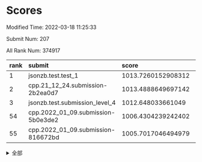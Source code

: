 # Scores

Modified Time: 2022-03-18 11:25:33

Submit Num: 207

All Rank Num: 374917

| rank |               submit               |       score        |       sigma        | pk_num |
| :--- | :--------------------------------- | :----------------- | :----------------- | :----- |
| 1    | jsonzb.test.test_1                 | 1013.7260152908312 | 0.8116174863662962 | 7243   |
| 2    | cpp.21_12_24.submission-2b2ea0d7   | 1013.4888649697142 | 0.8134088885052455 | 7248   |
| 3    | jsonzb.test.submission_level_4     | 1012.648033661049  | 0.8089235185959873 | 7244   |
| 54   | cpp.2022_01_09.submission-5b0e3de2 | 1006.4304239242402 | 0.7211970925300478 | 7250   |
| 55   | cpp.2022_01_09.submission-816672bd | 1005.7017046494979 | 0.7147866681812175 | 7245   |


<details>
<summary>全部</summary>

| rank |                 submit                 |       score        |       sigma        | pk_num |
| :--- | :------------------------------------- | :----------------- | :----------------- | :----- |
| 1    | jsonzb.test.test_1                     | 1013.7260152908312 | 0.8116174863662962 | 7243   |
| 2    | cpp.21_12_24.submission-2b2ea0d7       | 1013.4888649697142 | 0.8134088885052455 | 7248   |
| 3    | jsonzb.test.submission_level_4         | 1012.648033661049  | 0.8089235185959873 | 7244   |
| 4    | gobigger.level_3.submission_level_3_47 | 1012.1803933373932 | 0.7770181870714336 | 7243   |
| 5    | gobigger.level_3.submission_level_3_44 | 1011.5295172249876 | 0.7765620750366448 | 7245   |
| 6    | gobigger.level_3.submission_level_3_27 | 1011.4475792133271 | 0.7669458212266551 | 7247   |
| 7    | gobigger.level_3.submission_level_3_11 | 1011.2479609960835 | 0.757460308232596  | 7251   |
| 8    | gobigger.level_3.submission_level_3_40 | 1011.245377438062  | 0.7578455070363366 | 7251   |
| 9    | gobigger.level_3.submission_level_3_36 | 1011.1964369436055 | 0.7859718096801321 | 7245   |
| 10   | gobigger.level_3.submission_level_3_14 | 1011.0371083419599 | 0.7661835604611033 | 7243   |
| 11   | gobigger.level_3.submission_level_3_49 | 1010.9380067176679 | 0.7658432300794077 | 7242   |
| 12   | gobigger.level_3.submission_level_3_43 | 1010.8868530307735 | 0.7696823836290752 | 7241   |
| 13   | gobigger.level_3.submission_level_3_24 | 1010.8060948746307 | 0.755544237755391  | 7247   |
| 14   | gobigger.level_3.submission_level_3_38 | 1010.6581975430107 | 0.7693741742151629 | 7247   |
| 15   | gobigger.level_3.submission_level_3_45 | 1010.6489258746426 | 0.7589978736964629 | 7251   |
| 16   | gobigger.level_3.submission_level_3_2  | 1010.6181855102342 | 0.7556724037666099 | 7247   |
| 17   | gobigger.level_3.submission_level_3_10 | 1010.4762513316884 | 0.7729273737513926 | 7249   |
| 18   | gobigger.level_3.submission_level_3_30 | 1010.4479652968854 | 0.7604333244411776 | 7246   |
| 19   | gobigger.level_3.submission_level_3_15 | 1010.4273620140195 | 0.748789199446137  | 7249   |
| 20   | gobigger.level_3.submission_level_3_42 | 1010.4248777789959 | 0.7718692059903163 | 7246   |
| 21   | gobigger.level_3.submission_level_3_0  | 1010.3694395988275 | 0.7527878130810086 | 7248   |
| 22   | gobigger.level_3.submission_level_3_34 | 1010.3658471975716 | 0.7576908481121567 | 7243   |
| 23   | gobigger.level_3.submission_level_3_33 | 1010.3222703718965 | 0.7749493637987241 | 7243   |
| 24   | gobigger.level_3.submission_level_3_25 | 1010.2956084012876 | 0.7606561390016403 | 7242   |
| 25   | gobigger.level_3.submission_level_3_6  | 1010.2804466931044 | 0.7546908257802108 | 7245   |
| 26   | gobigger.level_3.submission_level_3_28 | 1010.2314561717282 | 0.7816228129680955 | 7247   |
| 27   | gobigger.level_3.submission_level_3_20 | 1010.1214660148113 | 0.7618169768618475 | 7247   |
| 28   | gobigger.level_3.submission_level_3_48 | 1009.9737104490805 | 0.7559305772437582 | 7247   |
| 29   | gobigger.level_3.submission_level_3_32 | 1009.9173865227006 | 0.7543611412806042 | 7242   |
| 30   | gobigger.level_3.submission_level_3_4  | 1009.8548145503331 | 0.7703699753189812 | 7242   |
| 31   | gobigger.level_3.submission_level_3_9  | 1009.8284422784182 | 0.7531307357252768 | 7246   |
| 32   | gobigger.level_3.submission_level_3_22 | 1009.7696587381276 | 0.7648363960615239 | 7245   |
| 33   | gobigger.level_3.submission_level_3_16 | 1009.7024550451827 | 0.7793093864515482 | 7242   |
| 34   | gobigger.level_3.submission_level_3_21 | 1009.676414341296  | 0.7562085960604109 | 7243   |
| 35   | gobigger.level_3.submission_level_3_3  | 1009.658938189201  | 0.7540950279388524 | 7247   |
| 36   | gobigger.level_3.submission_level_3_39 | 1009.6586557287451 | 0.7627431101625793 | 7240   |
| 37   | gobigger.level_3.submission_level_3_29 | 1009.6281786602652 | 0.7643834989753499 | 7245   |
| 38   | gobigger.level_3.submission_level_3_23 | 1009.5864861415124 | 0.7536977152876421 | 7247   |
| 39   | gobigger.level_3.submission_level_3_1  | 1009.4889992749459 | 0.7582291656174442 | 7240   |
| 40   | gobigger.level_3.submission_level_3_17 | 1009.4333448042191 | 0.754251624207829  | 7246   |
| 41   | gobigger.level_3.submission_level_3_5  | 1009.3869008108863 | 0.7465757778077697 | 7251   |
| 42   | gobigger.level_3.submission_level_3_31 | 1009.3431451058422 | 0.7652316907264792 | 7240   |
| 43   | gobigger.level_3.submission_level_3_13 | 1009.3156061439314 | 0.757187625961394  | 7245   |
| 44   | gobigger.level_3.submission_level_3_7  | 1009.2611186497558 | 0.7502872709103487 | 7245   |
| 45   | gobigger.level_3.submission_level_3_37 | 1009.2385234089214 | 0.7482655566717198 | 7245   |
| 46   | gobigger.level_3.submission_level_3_12 | 1009.2351457281359 | 0.7485375100928279 | 7244   |
| 47   | gobigger.level_3.submission_level_3_19 | 1009.1417706849425 | 0.7460484557040095 | 7241   |
| 48   | gobigger.level_3.submission_level_3_35 | 1009.0079464224834 | 0.7345498723155445 | 7245   |
| 49   | gobigger.level_3.submission_level_3_46 | 1008.9039456232083 | 0.7372200290282015 | 7245   |
| 50   | gobigger.level_3.submission_level_3_18 | 1008.8129460254254 | 0.7629989312793489 | 7239   |
| 51   | gobigger.level_3.submission_level_3_8  | 1008.7464043443418 | 0.7497513123896746 | 7245   |
| 52   | gobigger.level_3.submission_level_3_41 | 1008.5011039394288 | 0.7560673752043909 | 7241   |
| 53   | gobigger.level_3.submission_level_3_26 | 1008.3403199277109 | 0.7472921140215516 | 7245   |
| 54   | cpp.2022_01_09.submission-5b0e3de2     | 1006.4304239242402 | 0.7211970925300478 | 7250   |
| 55   | cpp.2022_01_09.submission-816672bd     | 1005.7017046494979 | 0.7147866681812175 | 7245   |
| 56   | gobigger.level_1.submission_level_1_12 | 1004.542466451912  | 0.7200019077192126 | 7245   |
| 57   | gobigger.level_1.submission_level_1_5  | 1004.3876942487288 | 0.7136759859541982 | 7244   |
| 58   | gobigger.level_1.submission_level_1_38 | 1004.3384971106238 | 0.7260561834861419 | 7250   |
| 59   | gobigger.level_1.submission_level_1_37 | 1004.306556045099  | 0.7204966627453314 | 7248   |
| 60   | gobigger.level_1.submission_level_1_19 | 1004.2675342535199 | 0.7166190002969052 | 7248   |
| 61   | gobigger.level_1.submission_level_1_26 | 1004.1590477940981 | 0.7232562994903798 | 7243   |
| 62   | gobigger.level_1.submission_level_1_49 | 1004.1231159951129 | 0.728414367666224  | 7248   |
| 63   | gobigger.level_1.submission_level_1_25 | 1004.112549146663  | 0.7244217837514476 | 7251   |
| 64   | gobigger.level_1.submission_level_1_48 | 1004.061380079046  | 0.7139374971275085 | 7240   |
| 65   | gobigger.level_1.submission_level_1_11 | 1004.0192206433406 | 0.7289494458043745 | 7245   |
| 66   | gobigger.level_1.submission_level_1_28 | 1003.9943280889927 | 0.7374289245944391 | 7247   |
| 67   | gobigger.level_1.submission_level_1_15 | 1003.9450212671733 | 0.7163427606556901 | 7247   |
| 68   | gobigger.level_1.submission_level_1_40 | 1003.8950043570983 | 0.7202721550210712 | 7248   |
| 69   | gobigger.level_1.submission_level_1_43 | 1003.8539025987644 | 0.7150296475593665 | 7241   |
| 70   | gobigger.level_1.submission_level_1_42 | 1003.8413821464698 | 0.7259550376639651 | 7244   |
| 71   | gobigger.level_1.submission_level_1_32 | 1003.804950885334  | 0.7468099378066994 | 7244   |
| 72   | gobigger.level_1.submission_level_1_27 | 1003.7538336317243 | 0.7139006594422371 | 7242   |
| 73   | gobigger.level_1.submission_level_1_30 | 1003.586600301336  | 0.7102002356181126 | 7246   |
| 74   | gobigger.level_1.submission_level_1_16 | 1003.5621585852633 | 0.7093679948478843 | 7244   |
| 75   | gobigger.level_1.submission_level_1_23 | 1003.5188935429961 | 0.713620638665324  | 7246   |
| 76   | gobigger.level_1.submission_level_1_17 | 1003.5104434726446 | 0.7132380624843428 | 7249   |
| 77   | gobigger.level_1.submission_level_1_34 | 1003.4485496319431 | 0.713777796246495  | 7240   |
| 78   | gobigger.level_1.submission_level_1_45 | 1003.4359925654037 | 0.7238608177074932 | 7245   |
| 79   | gobigger.level_1.submission_level_1_0  | 1003.4352914330717 | 0.7047676306196006 | 7244   |
| 80   | gobigger.level_1.submission_level_1_20 | 1003.4351027200998 | 0.7153431689827238 | 7247   |
| 81   | gobigger.level_1.submission_level_1_47 | 1003.3375098246654 | 0.7140549654355044 | 7244   |
| 82   | gobigger.level_1.submission_level_1_31 | 1003.117872879083  | 0.7234168436516638 | 7246   |
| 83   | gobigger.level_1.submission_level_1_41 | 1003.1173868551654 | 0.7150208610258417 | 7248   |
| 84   | gobigger.level_1.submission_level_1_2  | 1003.1002675724154 | 0.7217744663232117 | 7244   |
| 85   | gobigger.level_1.submission_level_1_8  | 1003.0574728578898 | 0.7297987989989349 | 7243   |
| 86   | gobigger.level_1.submission_level_1_36 | 1003.0477587782339 | 0.7095357011378438 | 7246   |
| 87   | gobigger.level_1.submission_level_1_14 | 1003.029467162227  | 0.7170504818791066 | 7244   |
| 88   | gobigger.level_1.submission_level_1_39 | 1003.016794727961  | 0.7189552313564007 | 7241   |
| 89   | gobigger.level_1.submission_level_1_44 | 1002.9112644085429 | 0.719694471472682  | 7244   |
| 90   | gobigger.level_1.submission_level_1_13 | 1002.9103745282158 | 0.7202232055742023 | 7251   |
| 91   | gobigger.level_1.submission_level_1_3  | 1002.8467577688367 | 0.7120487398328698 | 7241   |
| 92   | gobigger.level_1.submission_level_1_46 | 1002.8025548388979 | 0.714448272851192  | 7244   |
| 93   | gobigger.level_1.submission_level_1_6  | 1002.781384961734  | 0.7180493725019678 | 7248   |
| 94   | gobigger.level_1.submission_level_1_33 | 1002.7699693061812 | 0.7085213600644987 | 7240   |
| 95   | gobigger.level_1.submission_level_1_29 | 1002.663174410449  | 0.7131430434785746 | 7245   |
| 96   | gobigger.level_1.submission_level_1_22 | 1002.6619412387372 | 0.7204706954344658 | 7247   |
| 97   | gobigger.level_1.submission_level_1_9  | 1002.6316165820059 | 0.701246651157579  | 7242   |
| 98   | gobigger.level_1.submission_level_1_18 | 1002.5884337408728 | 0.7211475511936367 | 7242   |
| 99   | gobigger.level_1.submission_level_1_24 | 1002.5592813174597 | 0.7178718676555964 | 7241   |
| 100  | gobigger.level_1.submission_level_1_35 | 1002.5111946252607 | 0.7056104743461997 | 7240   |
| 101  | gobigger.level_1.submission_level_1_21 | 1002.4931993224178 | 0.7079756063786651 | 7247   |
| 102  | gobigger.level_1.submission_level_1_4  | 1002.3928886860518 | 0.715584392835703  | 7248   |
| 103  | gobigger.level_1.submission_level_1_10 | 1002.3057738516893 | 0.7099855513084564 | 7244   |
| 104  | gobigger.level_1.submission_level_1_1  | 1002.0290780472102 | 0.707954498289167  | 7248   |
| 105  | gobigger.level_1.submission_level_1_7  | 1001.8400612776211 | 0.7155724640372915 | 7250   |
| 106  | gobigger.random.submission_random_8    | 997.4000031466858  | 0.7002204404354603 | 7246   |
| 107  | gobigger.random.submission_random_45   | 997.3650655372335  | 0.7147749711728117 | 7244   |
| 108  | gobigger.random.submission_random_7    | 996.7983427930168  | 0.7177498289784221 | 7242   |
| 109  | gobigger.random.submission_random_31   | 996.6269683625496  | 0.7152914663367668 | 7243   |
| 110  | gobigger.random.submission_random_3    | 996.5911723702897  | 0.7137147579680737 | 7246   |
| 111  | gobigger.random.submission_random_44   | 996.586923183082   | 0.7117430016346608 | 7244   |
| 112  | gobigger.random.submission_random_29   | 996.5030228317237  | 0.6977296870934101 | 7245   |
| 113  | gobigger.random.submission_random_0    | 996.4356325447876  | 0.710762939771161  | 7241   |
| 114  | gobigger.random.submission_random_18   | 996.4130803076334  | 0.7059126199629601 | 7246   |
| 115  | gobigger.random.submission_random_42   | 996.3772880074498  | 0.7091217561664183 | 7245   |
| 116  | gobigger.random.submission_random_49   | 996.3086155816857  | 0.7203053827562415 | 7247   |
| 117  | gobigger.random.submission_random_27   | 996.2902421685869  | 0.7018735587681799 | 7242   |
| 118  | gobigger.random.submission_random_41   | 996.265927396262   | 0.7054862856568218 | 7243   |
| 119  | gobigger.random.submission_random_33   | 996.2470610133213  | 0.716870579057292  | 7245   |
| 120  | gobigger.random.submission_random_12   | 996.2417705597718  | 0.7282176392572329 | 7245   |
| 121  | gobigger.random.submission_random_38   | 996.2399494834306  | 0.7117485451928074 | 7249   |
| 122  | gobigger.random.submission_random_16   | 996.2289920425438  | 0.7167872294432447 | 7242   |
| 123  | gobigger.random.submission_random_15   | 996.210416199235   | 0.7049660910221918 | 7241   |
| 124  | gobigger.random.submission_random_25   | 996.1509554499321  | 0.6988919974588101 | 7248   |
| 125  | gobigger.random.submission_random_24   | 996.1319160554372  | 0.7135369177296559 | 7245   |
| 126  | gobigger.random.submission_random_39   | 996.0686402665755  | 0.7057165054599291 | 7242   |
| 127  | gobigger.random.submission_random_17   | 996.061314389553   | 0.7121802565657828 | 7246   |
| 128  | gobigger.random.submission_random_4    | 996.0262863866752  | 0.7114668897679292 | 7248   |
| 129  | gobigger.random.submission_random_36   | 995.9701452029831  | 0.7196233628738218 | 7246   |
| 130  | gobigger.random.submission_random_14   | 995.9257618914979  | 0.7057191888250762 | 7242   |
| 131  | gobigger.random.submission_random_19   | 995.9208011145042  | 0.7060493131598734 | 7242   |
| 132  | gobigger.random.submission_random_46   | 995.9174806130637  | 0.7090026966942091 | 7244   |
| 133  | gobigger.random.submission_random_43   | 995.8981225237304  | 0.708665666401515  | 7241   |
| 134  | gobigger.random.submission_random_47   | 995.8700875506287  | 0.7216422680432716 | 7239   |
| 135  | gobigger.random.submission_random_9    | 995.8671612849428  | 0.7165043230868213 | 7242   |
| 136  | gobigger.random.submission_random_34   | 995.8631450588126  | 0.6992140778523193 | 7244   |
| 137  | gobigger.random.submission_random_5    | 995.8351045791167  | 0.7034859943088877 | 7242   |
| 138  | gobigger.random.submission_random_32   | 995.6851831585141  | 0.7077301152292056 | 7248   |
| 139  | gobigger.random.submission_random_2    | 995.6844162072532  | 0.7152929450053733 | 7243   |
| 140  | gobigger.random.submission_random_40   | 995.6674076227765  | 0.7192647046592469 | 7242   |
| 141  | gobigger.random.submission_random_21   | 995.6475966058262  | 0.7094236013997509 | 7246   |
| 142  | gobigger.random.submission_random_30   | 995.5531249384743  | 0.7101806755220007 | 7243   |
| 143  | gobigger.random.submission_random_10   | 995.4832104695741  | 0.7043441489967284 | 7245   |
| 144  | gobigger.random.submission_random_28   | 995.4221199434324  | 0.7078303507338001 | 7246   |
| 145  | gobigger.random.submission_random_35   | 995.4181075200909  | 0.7111287661315708 | 7243   |
| 146  | gobigger.random.submission_random_11   | 995.3892413069258  | 0.7249808546497366 | 7242   |
| 147  | gobigger.random.submission_random_13   | 995.343457416704   | 0.7207111261494039 | 7247   |
| 148  | gobigger.random.submission_random_22   | 995.3137761102882  | 0.7089425515375288 | 7244   |
| 149  | gobigger.random.submission_random_26   | 995.2552904350252  | 0.7099195336436729 | 7247   |
| 150  | gobigger.random.submission_random_20   | 995.2532262015654  | 0.7131701848422758 | 7243   |
| 151  | gobigger.random.submission_random_37   | 995.244453262334   | 0.7111097382458172 | 7245   |
| 152  | gobigger.random.submission_random_48   | 995.1823412840108  | 0.7232275808448514 | 7245   |
| 153  | gobigger.random.submission_random_23   | 995.0920414592031  | 0.7247806388395234 | 7242   |
| 154  | gobigger.random.submission_random_6    | 994.7403555900434  | 0.7216365128732803 | 7240   |
| 155  | gobigger.random.submission_random_1    | 994.7316172547646  | 0.707153998157669  | 7240   |
| 156  | gobigger.level_2.submission_level_2_13 | 994.4812958402982  | 0.7317741327949837 | 7245   |
| 157  | gobigger.level_2.submission_level_2_46 | 993.7044909408302  | 0.7265691391752678 | 7242   |
| 158  | gobigger.level_2.submission_level_2_22 | 993.6941225149557  | 0.7412364802253806 | 7248   |
| 159  | gobigger.level_2.submission_level_2_32 | 993.4016566338312  | 0.7320459057190047 | 7244   |
| 160  | gobigger.level_2.submission_level_2_45 | 993.0850413526445  | 0.7393500883657916 | 7244   |
| 161  | gobigger.level_2.submission_level_2_26 | 992.9066808152074  | 0.7511150106563164 | 7247   |
| 162  | gobigger.level_2.submission_level_2_48 | 992.86096864252    | 0.7561251640043339 | 7245   |
| 163  | gobigger.level_2.submission_level_2_49 | 992.8400879349394  | 0.7472123863959814 | 7240   |
| 164  | gobigger.level_2.submission_level_2_39 | 992.8389053308998  | 0.73327403971828   | 7243   |
| 165  | gobigger.level_2.submission_level_2_3  | 992.7959077808654  | 0.7654716344996291 | 7240   |
| 166  | gobigger.level_2.submission_level_2_5  | 992.7871698775639  | 0.7427514246829435 | 7247   |
| 167  | gobigger.level_2.submission_level_2_47 | 992.721017792858   | 0.7533903477366771 | 7246   |
| 168  | gobigger.level_2.submission_level_2_41 | 992.697085196598   | 0.7224371586925646 | 7241   |
| 169  | gobigger.level_2.submission_level_2_12 | 992.5707370153422  | 0.7447281130412977 | 7240   |
| 170  | gobigger.level_2.submission_level_2_14 | 992.4405558304636  | 0.7490759320265958 | 7245   |
| 171  | gobigger.level_2.submission_level_2_2  | 992.3537664602086  | 0.7322633831258148 | 7246   |
| 172  | gobigger.level_2.submission_level_2_29 | 992.342136663815   | 0.7487792538882786 | 7246   |
| 173  | gobigger.level_2.submission_level_2_25 | 992.3318983804298  | 0.7371335018562545 | 7241   |
| 174  | gobigger.level_2.submission_level_2_16 | 992.323836169255   | 0.7587272517587038 | 7242   |
| 175  | gobigger.level_2.submission_level_2_30 | 992.1167434136543  | 0.7602234930708331 | 7250   |
| 176  | gobigger.level_2.submission_level_2_1  | 992.0960021594059  | 0.7422437690726967 | 7243   |
| 177  | gobigger.level_2.submission_level_2_36 | 992.0471458685003  | 0.7344999375674022 | 7241   |
| 178  | gobigger.level_2.submission_level_2_19 | 992.0154155889763  | 0.7485019991841702 | 7249   |
| 179  | gobigger.level_2.submission_level_2_34 | 991.9335475834434  | 0.7681918367227637 | 7246   |
| 180  | gobigger.level_2.submission_level_2_21 | 991.8426636563155  | 0.7374495429318757 | 7244   |
| 181  | gobigger.level_2.submission_level_2_44 | 991.8361217565159  | 0.7765013382502493 | 7247   |
| 182  | gobigger.level_2.submission_level_2_7  | 991.7684971100223  | 0.7359114787602116 | 7243   |
| 183  | gobigger.level_2.submission_level_2_42 | 991.7585939298095  | 0.7634579599053217 | 7251   |
| 184  | gobigger.level_2.submission_level_2_4  | 991.7547769768638  | 0.7426050407975506 | 7251   |
| 185  | gobigger.level_2.submission_level_2_9  | 991.7490836984563  | 0.7447009313616684 | 7243   |
| 186  | gobigger.level_2.submission_level_2_43 | 991.7478842648767  | 0.7616198959299335 | 7246   |
| 187  | gobigger.level_2.submission_level_2_24 | 991.7173830379573  | 0.7536819646591513 | 7242   |
| 188  | gobigger.level_2.submission_level_2_20 | 991.6410247372228  | 0.7566068316035136 | 7246   |
| 189  | gobigger.level_2.submission_level_2_17 | 991.6348519957885  | 0.7568196951278351 | 7246   |
| 190  | gobigger.level_2.submission_level_2_31 | 991.604653168835   | 0.759017829738558  | 7247   |
| 191  | gobigger.level_2.submission_level_2_6  | 991.5447365252082  | 0.7531568368302378 | 7245   |
| 192  | gobigger.level_2.submission_level_2_15 | 991.4349261496271  | 0.750021523178859  | 7245   |
| 193  | gobigger.level_2.submission_level_2_18 | 991.4167969680865  | 0.7403108423560516 | 7244   |
| 194  | gobigger.level_2.submission_level_2_23 | 991.3937965852234  | 0.7480408745975464 | 7248   |
| 195  | gobigger.level_2.submission_level_2_33 | 991.3787585494681  | 0.7700131845861036 | 7248   |
| 196  | gobigger.level_2.submission_level_2_11 | 991.2326530722208  | 0.7474709302535231 | 7246   |
| 197  | gobigger.level_2.submission_level_2_37 | 991.1802799778502  | 0.7644055955006043 | 7246   |
| 198  | gobigger.level_2.submission_level_2_28 | 991.1348156843312  | 0.7573989790796579 | 7247   |
| 199  | gobigger.level_2.submission_level_2_0  | 991.1348030593317  | 0.752641159621869  | 7247   |
| 200  | gobigger.level_2.submission_level_2_35 | 991.0265327778084  | 0.7496795874913543 | 7247   |
| 201  | gobigger.level_2.submission_level_2_10 | 990.9622163726491  | 0.7718667068215057 | 7248   |
| 202  | gobigger.level_2.submission_level_2_8  | 990.7911004057374  | 0.749251625496626  | 7244   |
| 203  | gobigger.level_2.submission_level_2_40 | 990.7377826786047  | 0.7469054323881406 | 7247   |
| 204  | gobigger.level_2.submission_level_2_27 | 990.7317149852078  | 0.7514060673435752 | 7247   |
| 205  | gobigger.level_2.submission_level_2_38 | 990.5186652382073  | 0.7600005474436899 | 7247   |
| 206  | gobigger.none.submission_none_0        | 976.5681625431508  | 1.3757721188960268 | 7241   |
| 207  | gobigger.none.submission_none_1        | 975.0393285750038  | 1.5249332245918883 | 7237   |

</details>